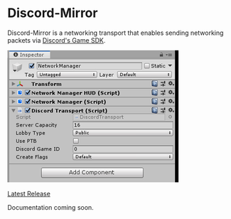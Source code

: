 # Discord-Mirror

Discord-Mirror is a networking transport that enables sending networking packets via [Discord's Game SDK](https://discordapp.com/developers/docs/game-sdk/sdk-starter-guide).

![The Discord-Mirror Transport](DiscordMirror.PNG)

[Latest Release](https://github.com/Derek-R-S/Discord-Mirror/releases)

Documentation coming soon.
